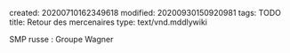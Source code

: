 created: 20200710162349618
modified: 20200930150920981
tags: TODO
title: Retour des mercenaires
type: text/vnd.mddlywiki

SMP russe : Groupe Wagner